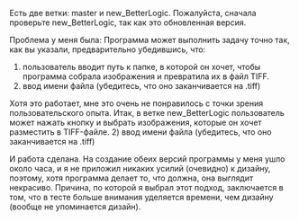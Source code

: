 Есть две ветки: master и new_BetterLogic. Пожалуйста, сначала проверьте new_BetterLogic, так как это обновленная версия.

Проблема у меня была:
Программа может выполнить задачу точно так, как вы указали, предварительно убедившись, что:
1) пользователь вводит путь к папке, в которой он хочет, чтобы программа собрала изображения и превратила их в файл TIFF.
2) ввод имени файла (убедитесь, что оно заканчивается на .tiff)

Хотя это работает, мне это очень не понравилось с точки зрения пользовательского опыта. Итак, в ветке new_BetterLogic пользователь может нажать кнопку и выбрать изображения, которые он хочет разместить в TIFF-файле.
2) ввод имени файла (убедитесь, что оно заканчивается на .tiff)

И работа сделана. На создание обеих версий программы у меня ушло около часа, и я не приложил никаких усилий (очевидно) к дизайну, поэтому, хотя программа делает то, что должна, она выглядит некрасиво.
Причина, по которой я выбрал этот подход, заключается в том, что в тесте больше внимания уделяется времени, чем дизайну (вообще не упоминается дизайн).
